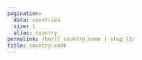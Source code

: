 ```yaml
---
pagination:
  data: countries
  size: 1
  alias: country
permalink: /bn/{{ country.name | slug }}/
title: country.code
---
```



